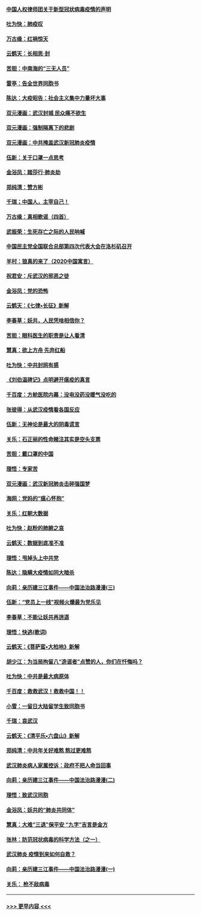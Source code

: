 #### [中国人权律师团关于新型冠状病毒疫情的声明](../pages/nsc993/n11864249.md?t=02130222) 
#### [吐为快：肺疫叹](../pages/nsc993/n11864027.md?t=02130222) 
#### [万古缘：红祸惊天](../pages/nsc993/n11864079.md?t=02130222) 
#### [云鹤天：长相思‧封](../pages/nsc993/n11864006.md?t=02130222) 
#### [苦胆：中南海的“三无人员”](../pages/nsc993/n11862997.md?t=02130222) 
#### [雷亭：告全世界同胞书](../pages/nsc993/n11862572.md?t=02130222) 
#### [陈达：大疫昭告：社会主义集中力量坏大事](../pages/nsc993/n11859419.md?t=02130222) 
#### [双元漫画：武汉封城 民众痛不欲生](../pages/nsc993/n11859287.md?t=02130222) 
#### [双元漫画：强制隔离下的悲剧](../pages/nsc993/n11859244.md?t=02130222) 
#### [双元漫画：中共掩盖武汉新冠肺炎疫情](../pages/nsc993/n11858249.md?t=02130222) 
#### [伍新：关于口罩一点思考](../pages/nsc993/n11859195.md?t=02130222) 
#### [金浴凤：踏莎行‧肺炎劫](../pages/nsc993/n11858227.md?t=02130222) 
#### [郑纯清：赞方彬](../pages/nsc993/n11856803.md?t=02130222) 
#### [千瑞；中国人，主宰自己！](../pages/nsc993/n11856793.md?t=02130222) 
#### [万古缘：真相歌谣（四首）](../pages/nsc993/n11856263.md?t=02130222) 
#### [武振荣：生死存亡之际的人民呐喊](../pages/nsc993/n11856256.md?t=02130222) 
#### [中国民主党全国联合总部第四次代表大会在洛杉矶召开](../pages/nsc993/n11856344.md?t=02130222) 
#### [羊村：狼真的来了（2020中国寓言）](../pages/nsc993/n11856229.md?t=02130222) 
#### [祝君安：斥武汉的邪恶之徒](../pages/nsc993/n11855861.md?t=02130222) 
#### [金浴凤：党的恐怖](../pages/nsc993/n11855849.md?t=02130222) 
#### [云鹤天：《七律▪长征》新解](../pages/nsc993/n11855479.md?t=02130222) 
#### [李春草：妖共，人民凭啥相信你？](../pages/nsc993/n11855196.md?t=02130222) 
#### [苦胆：眼科医生的职责是让人看清](../pages/nsc993/n11853840.md?t=02130222) 
#### [慧真：欲上方舟 先弃红船](../pages/nsc993/n11853483.md?t=02130222) 
#### [吐为快：中共封网有感](../pages/nsc993/n11852575.md?t=02130222) 
#### [《刘伯温碑记》点明避开瘟疫的真言](../pages/nsc993/n11852128.md?t=02130222) 
#### [千百度：方舱医院内幕：没电没药没暖气没吃的](../pages/nsc993/n11850211.md?t=02130222) 
#### [张彼得：从武汉疫情看各国反应](../pages/nsc993/n11850102.md?t=02130222) 
#### [伍新：无神论是最大的阴毒谎言](../pages/nsc993/n11846129.md?t=02130222) 
#### [关乐：石正丽的性命赌注其实是空头支票](../pages/nsc993/n11846109.md?t=02130222) 
#### [苦胆：戴口罩的中国](../pages/nsc993/n11845576.md?t=02130222) 
#### [理悟：专家苦](../pages/nsc993/n11845564.md?t=02130222) 
#### [双元漫画：武汉新冠肺炎击碎强国梦](../pages/nsc993/n11843320.md?t=02130222) 
#### [海网：党妈的“瘟心怀抱”](../pages/nsc993/n11840740.md?t=02130222) 
#### [关乐：红朝大数据](../pages/nsc993/n11840675.md?t=02130222) 
#### [吐为快：赵粉的肺腑之哀](../pages/nsc993/n11840618.md?t=02130222) 
#### [云鹤天：数据到底准不准](../pages/nsc993/n11840325.md?t=02130222) 
#### [理悟：甩掉头上中共党](../pages/nsc993/n11838826.md?t=02130222) 
#### [陈达：隐瞒大疫情如同大暗杀](../pages/nsc993/n11838771.md?t=02130222) 
#### [向莉：亲历建三江事件——中国法治路漫漫(三)](../pages/nsc993/n11831825.md?t=02130222) 
#### [伍新：“党员上一线”视频火爆最为党乐见](../pages/nsc993/n11838200.md?t=02130222) 
#### [李春草：不能让妖共再逍遥](../pages/nsc993/n11838102.md?t=02130222) 
#### [理悟：快逃(歌词)](../pages/nsc993/n11838083.md?t=02130222) 
#### [云鹤天：《菩萨蛮▪大柏地》新解](../pages/nsc993/n11838059.md?t=02130222) 
#### [胡少江：为当局拘留八“造谣者”点赞的人，你们在忏悔吗？](../pages/nsc993/n11836801.md?t=02130222) 
#### [吐为快：中共是最大病原体](../pages/nsc993/n11836748.md?t=02130222) 
#### [千百度：救救武汉！救救中国！！](../pages/nsc993/n11836145.md?t=02130222) 
#### [小雪：一留日大陆留学生致同胞书](../pages/nsc993/n11834624.md?t=02130222) 
#### [千瑞：哀武汉](../pages/nsc993/n11833647.md?t=02130222) 
#### [云鹤天：《清平乐▪六盘山》新解](../pages/nsc993/n11833611.md?t=02130222) 
#### [郑纯清：中共年关好难熬 熬过更难熬](../pages/nsc993/n11833489.md?t=02130222) 
#### [武汉肺炎病人家属控诉：政府不把人命当回事](../pages/nsc993/n11833205.md?t=02130222) 
#### [向莉：亲历建三江事件——中国法治路漫漫(二)](../pages/nsc993/n11829102.md?t=02130222) 
#### [理悟：致武汉同胞](../pages/nsc993/n11831522.md?t=02130222) 
#### [金浴凤：妖共的“肺炎共同体”](../pages/nsc993/n11829448.md?t=02130222) 
#### [慧真：大难“三退”保平安 “九字”吉言是金方](../pages/nsc993/n11829501.md?t=02130222) 
#### [张林：防范冠状病毒的科学方法（之一）](../pages/nsc993/n11828618.md?t=02130222) 
#### [武汉肺炎 疫情到来如何自救？](../pages/nsc993/n11827632.md?t=02130222) 
#### [向莉：亲历建三江事件——中国法治路漫漫(一)](../pages/nsc993/n11827190.md?t=02130222) 
#### [关乐： 枪不敌病毒](../pages/nsc993/n11826746.md?t=02130222) 

----
#### [ >>> 更早内容 <<< ](../indexes/nsc993-earlier.md)
